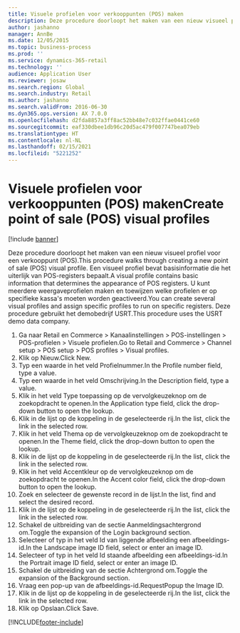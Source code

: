 ```yaml
---
title: Visuele profielen voor verkooppunten (POS) maken
description: Deze procedure doorloopt het maken van een nieuw visueel profiel voor een verkooppunt (POS).
author: jashanno
manager: AnnBe
ms.date: 12/05/2015
ms.topic: business-process
ms.prod: ''
ms.service: dynamics-365-retail
ms.technology: ''
audience: Application User
ms.reviewer: josaw
ms.search.region: Global
ms.search.industry: Retail
ms.author: jashanno
ms.search.validFrom: 2016-06-30
ms.dyn365.ops.version: AX 7.0.0
ms.openlocfilehash: d2fda8857a3ff8ac52bb48e7c032ffae0441ce60
ms.sourcegitcommit: eaf330dbee1db96c20d5ac479f007747bea079eb
ms.translationtype: HT
ms.contentlocale: nl-NL
ms.lasthandoff: 02/15/2021
ms.locfileid: "5221252"
---
```

# <a name="create-point-of-sale-pos-visual-profiles"></a><span data-ttu-id="0e54d-103">Visuele profielen voor verkooppunten (POS) maken</span><span class="sxs-lookup"><span data-stu-id="0e54d-103">Create point of sale (POS) visual profiles</span></span>

[!include [banner](../includes/banner.md)]

<span data-ttu-id="0e54d-104">Deze procedure doorloopt het maken van een nieuw visueel profiel voor een verkooppunt (POS).</span><span class="sxs-lookup"><span data-stu-id="0e54d-104">This procedure walks through creating a new point of sale (POS) visual profile.</span></span> <span data-ttu-id="0e54d-105">Een visueel profiel bevat basisinformatie die het uiterlijk van POS-registers bepaalt.</span><span class="sxs-lookup"><span data-stu-id="0e54d-105">A visual profile contains basic information that determines the appearance of POS registers.</span></span> <span data-ttu-id="0e54d-106">U kunt meerdere weergaveprofielen maken en toewijzen welke profielen er op specifieke kassa's moeten worden geactiveerd.</span><span class="sxs-lookup"><span data-stu-id="0e54d-106">You can create several visual profiles and assign specific profiles to run on specific registers.</span></span> <span data-ttu-id="0e54d-107">Deze procedure gebruikt het demobedrijf USRT.</span><span class="sxs-lookup"><span data-stu-id="0e54d-107">This procedure uses the USRT demo data company.</span></span>

1. <span data-ttu-id="0e54d-108">Ga naar Retail en Commerce > Kanaalinstellingen > POS-instellingen > POS-profielen > Visuele profielen.</span><span class="sxs-lookup"><span data-stu-id="0e54d-108">Go to Retail and Commerce > Channel setup > POS setup > POS profiles > Visual profiles.</span></span>
2. <span data-ttu-id="0e54d-109">Klik op Nieuw.</span><span class="sxs-lookup"><span data-stu-id="0e54d-109">Click New.</span></span>
3. <span data-ttu-id="0e54d-110">Typ een waarde in het veld Profielnummer.</span><span class="sxs-lookup"><span data-stu-id="0e54d-110">In the Profile number field, type a value.</span></span>
4. <span data-ttu-id="0e54d-111">Typ een waarde in het veld Omschrijving.</span><span class="sxs-lookup"><span data-stu-id="0e54d-111">In the Description field, type a value.</span></span>
5. <span data-ttu-id="0e54d-112">Klik in het veld Type toepassing op de vervolgkeuzeknop om de zoekopdracht te openen.</span><span class="sxs-lookup"><span data-stu-id="0e54d-112">In the Application type field, click the drop-down button to open the lookup.</span></span>
6. <span data-ttu-id="0e54d-113">Klik in de lijst op de koppeling in de geselecteerde rij.</span><span class="sxs-lookup"><span data-stu-id="0e54d-113">In the list, click the link in the selected row.</span></span>
7. <span data-ttu-id="0e54d-114">Klik in het veld Thema op de vervolgkeuzeknop om de zoekopdracht te openen.</span><span class="sxs-lookup"><span data-stu-id="0e54d-114">In the Theme field, click the drop-down button to open the lookup.</span></span>
8. <span data-ttu-id="0e54d-115">Klik in de lijst op de koppeling in de geselecteerde rij.</span><span class="sxs-lookup"><span data-stu-id="0e54d-115">In the list, click the link in the selected row.</span></span>
9. <span data-ttu-id="0e54d-116">Klik in het veld Accentkleur op de vervolgkeuzeknop om de zoekopdracht te openen.</span><span class="sxs-lookup"><span data-stu-id="0e54d-116">In the Accent color field, click the drop-down button to open the lookup.</span></span>
10. <span data-ttu-id="0e54d-117">Zoek en selecteer de gewenste record in de lijst.</span><span class="sxs-lookup"><span data-stu-id="0e54d-117">In the list, find and select the desired record.</span></span>
11. <span data-ttu-id="0e54d-118">Klik in de lijst op de koppeling in de geselecteerde rij.</span><span class="sxs-lookup"><span data-stu-id="0e54d-118">In the list, click the link in the selected row.</span></span>
12. <span data-ttu-id="0e54d-119">Schakel de uitbreiding van de sectie Aanmeldingsachtergrond om.</span><span class="sxs-lookup"><span data-stu-id="0e54d-119">Toggle the expansion of the Login background section.</span></span>
13. <span data-ttu-id="0e54d-120">Selecteer of typ in het veld Id van liggende afbeelding een afbeeldings-id.</span><span class="sxs-lookup"><span data-stu-id="0e54d-120">In the Landscape image ID field, select or enter an image ID.</span></span>
14. <span data-ttu-id="0e54d-121">Selecteer of typ in het veld Id staande afbeelding een afbeeldings-id.</span><span class="sxs-lookup"><span data-stu-id="0e54d-121">In the Portrait image ID field, select or enter an image ID.</span></span>
15. <span data-ttu-id="0e54d-122">Schakel de uitbreiding van de sectie Achtergrond om.</span><span class="sxs-lookup"><span data-stu-id="0e54d-122">Toggle the expansion of the Background section.</span></span>
16. <span data-ttu-id="0e54d-123">Vraag een pop-up van de afbeeldings-id.</span><span class="sxs-lookup"><span data-stu-id="0e54d-123">RequestPopup the Image ID.</span></span>
17. <span data-ttu-id="0e54d-124">Klik in de lijst op de koppeling in de geselecteerde rij.</span><span class="sxs-lookup"><span data-stu-id="0e54d-124">In the list, click the link in the selected row.</span></span>
18. <span data-ttu-id="0e54d-125">Klik op Opslaan.</span><span class="sxs-lookup"><span data-stu-id="0e54d-125">Click Save.</span></span>



[!INCLUDE[footer-include](../../includes/footer-banner.md)]